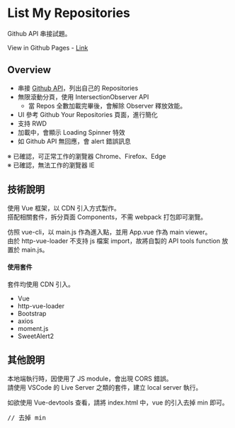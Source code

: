 # List My Repositories
Github API 串接試題。

View in Github Pages - [Link](https://lastor-chen.github.io/github_repo_list/)

## Overview
* 串接 [Github API](https://developer.github.com/v3/)，列出自己的 Repositories
* 無限滾動分頁，使用 IntersectionObserver API
  * 當 Repos 全數加載完畢後，會解除 Observer 釋放效能。
* UI 參考 Github Your Repositories 頁面，進行簡化
* 支持 RWD
* 加載中，會顯示 Loading Spinner 特效
* 如 Github API 無回應，會 alert 錯誤訊息

※ 已確認，可正常工作的瀏覽器 Chrome、Firefox、Edge <br>
※ 已確認，無法工作的瀏覽器 IE

## 技術說明
使用 Vue 框架，以 CDN 引入方式製作。<br>
搭配相關套件，拆分頁面 Components，不需 webpack 打包即可瀏覽。

仿照 vue-cli，以 main.js 作為進入點，並用 App.vue 作為 main viewer。 <br>
由於 http-vue-loader 不支持 js 檔案 import，故將自製的 API tools function 放置於 main.js。

#### 使用套件
套件均使用 CDN 引入。

* Vue
* http-vue-loader
* Bootstrap
* axios
* moment.js
* SweetAlert2

## 其他說明
本地端執行時，因使用了 JS module，會出現 CORS 錯誤。<br>
請使用 VSCode 的 Live Server 之類的套件，建立 local server 執行。

如欲使用 Vue-devtools 查看，請將 index.html 中，vue 的引入去掉 min 即可。
<pre>
// 去掉 min
<script src="https://unpkg.com/vue@2.6.11/dist/vue<b>.min</b>.js"></script>
</pre>